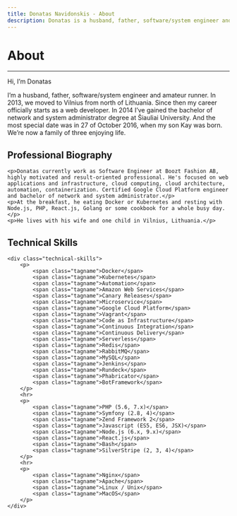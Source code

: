 ```yaml
---
title: Donatas Navidonskis - About
description: Donatas is a husband, father, software/system engineer and amateur runner
---
```


# About

<hr>

Hi, I’m Donatas

I’m a husband, father, software/system engineer and amateur runner. In 2013, we moved to Vilnius from north of Lithuania. Since then my career officially starts as a web developer. In 2014 I’ve gained the bachelor of network and system administrator degree at Šiauliai University. And the most special date was in 27 of October 2016, when my son Kay was born. We’re now a family of three enjoying life.

<section role="contentinfo" id="professional-biography">
    <h2>Professional Biography</h2>
    
    <p>Donatas currently work as Software Engineer at Boozt Fashion AB, highly motivated and result-oriented professional. He's focused on web applications and infrastructure, cloud computing, cloud architecture, automation, containerization. Certified Google Cloud Platform engineer and bachelor of network and system administrator.</p>
    <p>At the breakfast, he eating Docker or Kubernetes and resting with Node.js, PHP, React.js, Golang or some cookbook for a whole busy day.</p>
    <p>He lives with his wife and one child in Vilnius, Lithuania.</p>
</section>

<section role="contentinfo" id="technical-skills">
    <h2>Technical Skills</h2>
    
    <div class="technical-skills">
        <p>
            <span class="tagname">Docker</span>
            <span class="tagname">Kubernetes</span>
            <span class="tagname">Automation</span>
            <span class="tagname">Amazon Web Services</span>
            <span class="tagname">Canary Releases</span>
            <span class="tagname">Microservice</span>
            <span class="tagname">Google Cloud Platform</span>
            <span class="tagname">Vagrant</span>
            <span class="tagname">Code as Infrastructure</span>
            <span class="tagname">Continuous Integration</span>
            <span class="tagname">Continuous Delivery</span>
            <span class="tagname">Serverless</span>
            <span class="tagname">Redis</span>
            <span class="tagname">RabbitMQ</span>
            <span class="tagname">MySQL</span>
            <span class="tagname">Jenkins</span>
            <span class="tagname">Rundeck</span>
            <span class="tagname">Phabricator</span>
            <span class="tagname">BotFramework</span>
        </p>
        <hr>
        <p>
            <span class="tagname">PHP (5.6, 7.x)</span>
            <span class="tagname">Symfony (2.8, 4)</span>
            <span class="tagname">Zend Framework 2</span>
            <span class="tagname">Javascript (ES5, ES6, JSX)</span>
            <span class="tagname">Node.js (6.x, 9.x)</span>
            <span class="tagname">React.js</span>
            <span class="tagname">Bash</span>
            <span class="tagname">SilverStripe (2, 3, 4)</span>
        </p>
        <hr>
        <p>
            <span class="tagname">Nginx</span>
            <span class="tagname">Apache</span>
            <span class="tagname">Linux / Unix</span>
            <span class="tagname">MacOS</span>
        </p>
    </div>
</section>
